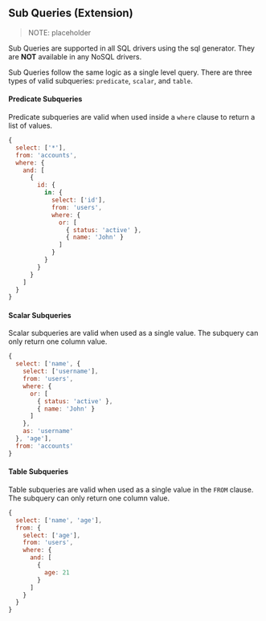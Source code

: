 ## Sub Queries (Extension)

> NOTE: placeholder

Sub Queries are supported in all SQL drivers using the sql generator. They are **NOT** available in any NoSQL drivers.

Sub Queries follow the same logic as a single level query. There are three types of valid subqueries: `predicate`, `scalar`, and `table`.

#### Predicate Subqueries

Predicate subqueries are valid when used inside a `where` clause to return a
list of values.

```javascript
{
  select: ['*'],
  from: 'accounts',
  where: {
    and: [
      {
        id: {
          in: {
            select: ['id'],
            from: 'users',
            where: {
              or: [
                { status: 'active' },
                { name: 'John' }
              ]
            }
          }
        }
      }
    ]
  }
}
```

#### Scalar Subqueries

Scalar subqueries are valid when used as a single value. The subquery can only
return one column value.

```javascript
{
  select: ['name', {
    select: ['username'],
    from: 'users',
    where: {
      or: [
        { status: 'active' },
        { name: 'John' }
      ]
    },
    as: 'username'
  }, 'age'],
  from: 'accounts'
}
```

#### Table Subqueries

Table subqueries are valid when used as a single value in the `FROM` clause.
The subquery can only return one column value.

```javascript
{
  select: ['name', 'age'],
  from: {
    select: ['age'],
    from: 'users',
    where: {
      and: [
        {
          age: 21
        }
      ]
    }
  }
}
```
